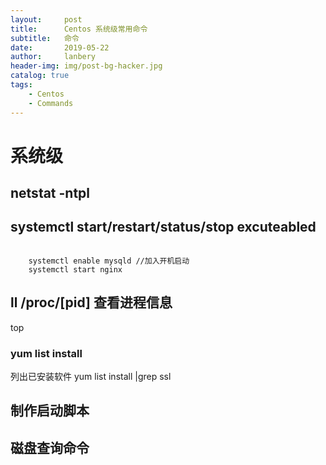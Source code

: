 ```yaml
---
layout:     post
title:      Centos 系统级常用命令
subtitle:   命令
date:       2019-05-22
author:     lanbery
header-img: img/post-bg-hacker.jpg
catalog: true
tags:
    - Centos
    - Commands	
---
```

# 系统级

## netstat -ntpl

## systemctl start/restart/status/stop excuteabled
<code command>
	systemctl enable mysqld //加入开机启动
	systemctl start nginx
</code>

## ll /proc/[pid] 查看进程信息
top 

### yum list install
  列出已安装软件
  yum list install |grep ssl

## 制作启动脚本

## 磁盘查询命令